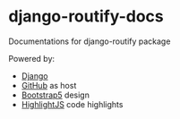 # django-routify-docs
Documentations for django-routify package

Powered by:
- [Django](https://djangoproject.com)
- [GitHub](https://github.com/) as host
- [Bootstrap5](https://getbootstrap.com/) design
- [HighlightJS](https://highlightjs.org/) code highlights

